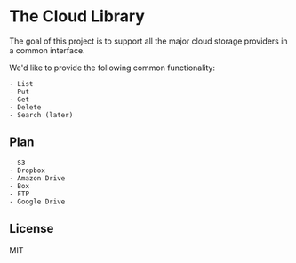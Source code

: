 # The Cloud Library

The goal of this project is to support all the major cloud storage providers in a common interface.

We'd like to provide the following common functionality:

    - List
    - Put
    - Get
    - Delete
    - Search (later)

## Plan

    - S3
    - Dropbox
    - Amazon Drive
    - Box
    - FTP
    - Google Drive

## License

MIT
